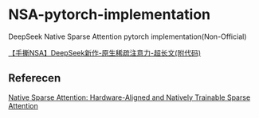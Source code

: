 # NSA-pytorch-implementation
DeepSeek Native Sparse Attention pytorch implementation(Non-Official)

[【手撕NSA】DeepSeek新作-原生稀疏注意力-超长文(附代码)](https://zhuanlan.zhihu.com/p/24841366485)



## Referecen

[Native Sparse Attention: Hardware-Aligned and Natively Trainable Sparse Attention](https://arxiv.org/abs/2502.11089)
